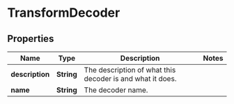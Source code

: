 
# TransformDecoder

## Properties
Name | Type | Description | Notes
------------ | ------------- | ------------- | -------------
**description** | **String** | The description of what this decoder is and what it does. | 
**name** | **String** | The decoder name. | 



